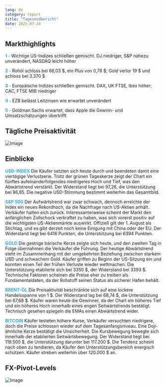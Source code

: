 ```yaml
---
lang: de
category: report
title: "Tagesendbericht"
date: 2025-07-24
---
```



<h2>Markthighlights</h2>
<strong style="color: #2caef7;">1 - </strong> Wichtige US-Indizes schließen gemischt. DJ niedriger, S&P nahezu unverändert, NASDAQ leicht höher

<strong style="color: #2caef7;">2 - </strong> Rohöl schloss bei 66,03 $, ein Plus von 0,78 $; Gold verlor 19 $ und schloss bei 3.370 $

<strong style="color: #2caef7;">3 - </strong> Europäische Indizes schließen gemischt. DAX, UK FTSE, Ibex höher; CAC, FTSE MIB niedriger

<strong style="color: #2caef7;">4 - </strong> EZB belässt Leitzinsen wie erwartet unverändert


<strong style="color: #2caef7;">5 - </strong> Goldman Sachs erwartet, dass Apple die Gewinn- und Umsatzschätzungen übertrifft



<h2>Tägliche Preisaktivität</h2>
<img src="https://markleighedu.github.io/img/Jul-2025/24-Jul-2025/price.jpg" alt="Image"/>

<h2>Einblicke</h2>
<strong style="color: #2caef7;">USD-INDEX</strong> Die Käufer setzten sich heute durch und beendeten damit eine viertägige Verlustserie. Trotz der grünen Tageskerze zeigt der Chart ein fünftes aufeinanderfolgendes niedrigeres Hoch und Tief, was den Abwärtstrend verstärkt. Der Widerstand liegt bei 97,26, die Unterstützung bei 96,85. Die negative USD-Stimmung bestimmt weiterhin das Gesamtbild.

<strong style="color: #2caef7;">S&P 500</strong> Der Aufwärtstrend war zwar schwach, dennoch erreichte der Index ein neues Rekordhoch, da die Nachfrage nach US-Aktien anhält. Verkäufer halten sich zurück. Interessanterweise scheint der Markt den anfänglichen Zollschock verkraftet zu haben, was sich vorerst positiv auf die wichtigsten US-Aktienmärkte auswirkt. Offiziell gilt der 1. August als Stichtag, und es gibt derzeit noch keine Einigung mit China oder der EU. Der Widerstand liegt bei 6416 Punkten, die Unterstützung bei 6394 Punkten.

<strong style="color: #2caef7;">GOLD</strong> Die gestrige bärische Kerze zeigte sich heute, und den zweiten Tag in Folge übernahmen die Verkäufer die Führung. Der heutige Abwärtstrend steht im Zusammenhang mit der umgekehrten Beziehung zwischen starkem USD und schwachem Gold. Käufer griffen zu Beginn der US-Sitzung ein und konnten einen Teil der frühen Verluste wieder wettmachen. Die Unterstützung etablierte sich bei 3350 $, der Widerstand bei 3393 $. Technische Faktoren scheinen die Preise eher zu treiben als Fundamentaldaten, da der Rohstoff seinen Status als sicherer Hafen behält.

<strong style="color: #2caef7;">BRENT-ÖL</strong> Die Preisaktivität beschränkte sich auf eine lockere Handelsspanne von 1 $. Der Widerstand lag bei 68,74 $, die Unterstützung bei 67,68 $. Käufer waren heute die Gewinner, da der Chart ein höheres Tief und ein höheres Hoch innerhalb eines engen Seitwärtstrends bestätigt. Technisch gesehen spiegeln die EMAs einen Abwärtstrend wider.

<strong style="color: #2caef7;">BITCOIN</strong> Käufer testeten höhere Kurse, Verkäufer versuchten niedrigere, doch die Preise schlossen wieder auf dem Tagesanfangsniveau. Eine Doji-ähnliche Kerze bestätigt die Unsicherheit. Die Kursbewegung bewegte sich innerhalb der etablierten Seitwärtsbewegung. Der Widerstand liegt bei 119.500 $, die Unterstützung darunter bei 117.200 $. Die Tendenz scheint nach oben zu tendieren, da Käufer den Unterstützungsbereich energisch schützen. Käufer streben weiterhin über 120.000 $ an.



<h2>FX-Pivot-Levels</h2>
<img src="https://markleighedu.github.io/img/Jul-2025/24-Jul-2025/pivot.jpg" alt="Image"/>